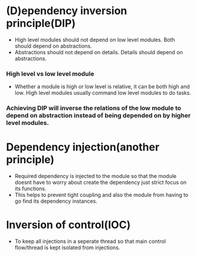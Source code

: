 # (D)ependency inversion principle(DIP)

- High level modules should not depend on low level modules. Both should depend on abstractions.
- Abstractions should not depend on details. Details should depend on abstractions.

### High level vs low level module

- Whether a module is high or low level is relative, it can be both high and low. High level modules usually command low level modules to do tasks.

### Achieving DIP will inverse the relations of the low module to depend on abstraction instead of being depended on by higher level modules.

# Dependency injection(another principle)

- Required dependency is injected to the module so that the module doesnt have to worry about create the dependency just strict focus on its functions.
- This helps to prevent tight coupling and also the module from having to go find its dependency instances.

# Inversion of control(IOC)

- To keep all injections in a seperate thread so that main control flow/thread is kept isolated from injections.
